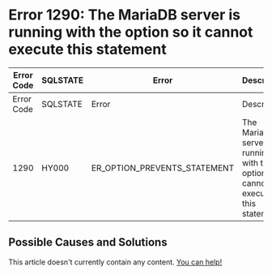 
# Error 1290: The MariaDB server is running with the option so it cannot execute this statement


| Error Code | SQLSTATE | Error | Description |
| --- | --- | --- | --- |
| Error Code | SQLSTATE | Error | Description |
| 1290 | HY000 | ER_OPTION_PREVENTS_STATEMENT | The MariaDB server is running with the %s option so it cannot execute this statement |




## Possible Causes and Solutions


This article doesn't currently contain any content. [You can help!](/kb/en/writing-and-editing-knowledge-base-articles/)

